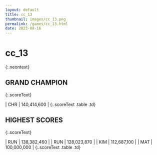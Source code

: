 ```yaml
---
layout: default
title: cc_13
thumbnail: images/cc_13.png
permalink: /games/cc_13.html
date: 2023-08-16
---
```


# cc_13 
{:.neontext}

## GRAND CHAMPION
{:.scoreText}

| CHR | 140,414,600 | 
{:.scoreText .table .td}

## HIGHEST SCORES
{:.scoreText}

| RUN | 138,382,460 | 
| RUN | 128,023,870 | 
| KIM | 112,687,100 | 
| MAT | 100,000,000 | 
{:.scoreText .table .td}
